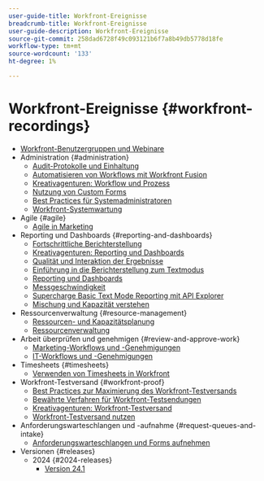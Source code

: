 ```yaml
---
user-guide-title: Workfront-Ereignisse
breadcrumb-title: Workfront-Ereignisse
user-guide-description: Workfront-Ereignisse
source-git-commit: 258dad6728f49c093121b6f7a8b49db5778d18fe
workflow-type: tm+mt
source-wordcount: '133'
ht-degree: 1%

---
```



# Workfront-Ereignisse {#workfront-recordings}

+ [Workfront-Benutzergruppen und Webinare](overview.md)
+ Administration {#administration}
   + [Audit-Protokolle und Einhaltung](user-groups/audit-trails-and-compliance.md)
   + [Automatisieren von Workflows mit Workfront Fusion](user-groups/automating-workflows-with-workfront-fusion.md)
   + [Kreativagenturen: Workflow und Prozess](user-groups/creative-agencies-workflows-and-process.md)
   + [Nutzung von Custom Forms](user-groups/leveraging-custom-forms.md)
   + [Best Practices für Systemadministratoren](user-groups/system-admin-best-practices.md)
   + [Workfront-Systemwartung](user-groups/workfront-system-maintenance.md)
+ Agile {#agile}
   + [Agile in Marketing](user-groups/agile-in-marketing.md)
+ Reporting und Dashboards {#reporting-and-dashboards}
   + [Fortschrittliche Berichterstellung](user-groups/advanced-reporting.md)
   + [Kreativagenturen: Reporting und Dashboards](user-groups/creative-agencies-reporting-and-dashboards.md)
   + [Qualität und Interaktion der Ergebnisse](webinars/gauging-quality-and-engagement.md)
   + [Einführung in die Berichterstellung zum Textmodus](webinars/introduction-to-text-mode-reporting.md)
   + [Reporting und Dashboards](user-groups/reporting-and-dashboards.md)
   + [Messgeschwindigkeit](webinars/measuring-velocity.md)
   + [Supercharge Basic Text Mode Reporting mit API Explorer](webinars/supercharge-basic-text-mode-reporting-using-the-api-explorer.md)
   + [Mischung und Kapazität verstehen](webinars/understanding-mix-and-capacity.md)
+ Ressourcenverwaltung {#resource-management}
   + [Ressourcen- und Kapazitätsplanung](user-groups/resource-and-capacity-planning.md)
   + [Ressourcenverwaltung](user-groups/resource-management.md)
+ Arbeit überprüfen und genehmigen {#review-and-approve-work}
   + [Marketing-Workflows und -Genehmigungen](user-groups/marketing-workflows-and-approvals.md)
   + [IT-Workflows und -Genehmigungen](user-groups/it-workflows-and-approvals.md)
+ Timesheets {#timesheets}
   + [Verwenden von Timesheets in Workfront](user-groups/utilizing-timesheets-in-workfront.md)
+ Workfront-Testversand {#workfront-proof}
   + [Best Practices zur Maximierung des Workfront-Testversands](webinars/best-practices-to-maximize-workfront-proof.md)
   + [Bewährte Verfahren für Workfront-Testsendungen](webinars/follow-up-to-workfront-proof-best-practices.md)
   + [Kreativagenturen: Workfront-Testversand](user-groups/creative-agencies-workfront-proof.md)
   + [Workfront-Testversand nutzen](user-groups/leveraging-workfront-proof.md)
+ Anforderungswarteschlangen und -aufnahme {#request-queues-and-intake}
   + [Anforderungswarteschlangen und Forms aufnehmen](user-groups/request-queues-and-intake-forms.md)
+ Versionen {#releases}
   + 2024 {#2024-releases}
      + [Version 24.1](webinars/24-1-release-webinar.md)